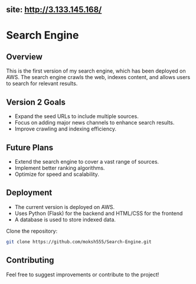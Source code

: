 ## site: http://3.133.145.168/

# Search Engine

## Overview
This is the first version of my search engine, which has been deployed on AWS. The search engine crawls the web, indexes content, and allows users to search for relevant results.

## Version 2 Goals
- Expand the seed URLs to include multiple sources.
- Focus on adding major news channels to enhance search results.
- Improve crawling and indexing efficiency.

## Future Plans
- Extend the search engine to cover a vast range of sources.
- Implement better ranking algorithms.
- Optimize for speed and scalability.

## Deployment
- The current version is deployed on AWS.
- Uses Python (Flask) for the backend and HTML/CSS for the frontend
- A database is used to store indexed data.

Clone the repository:
   ```bash
   git clone https://github.com/moksh555/Search-Engine.git
   ```

## Contributing
Feel free to suggest improvements or contribute to the project!

